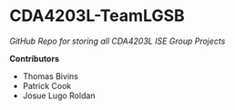 # CDA4203L-TeamLGSB
*GitHub Repo for storing all CDA4203L ISE Group Projects* 

**Contributors**
- Thomas Bivins
- Patrick Cook
- Josue Lugo Roldan
